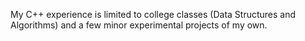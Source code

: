 My C++ experience is limited to college classes (Data Structures and Algorithms) 
and a few minor experimental projects of my own.